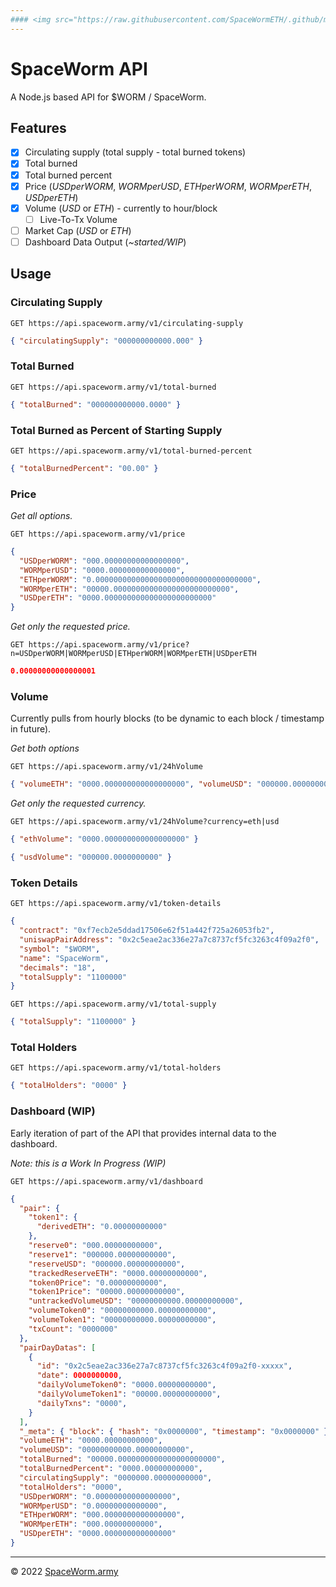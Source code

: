 ```yaml
---
#### <img src="https://raw.githubusercontent.com/SpaceWormETH/.github/main/profile/SpaceWormJim-icon.png" width="12" height="12" /> [SpaceWorm](https://github.com/SpaceWormETH) | [```API```](https://github.com/SpaceWormETH/SpaceWorm-API) | [Contract](https://github.com/SpaceWormETH/SpaceWorm-contract)
---
```


# SpaceWorm API

A Node.js based API for $WORM / SpaceWorm.

## Features

- [x] Circulating supply (total supply - total burned tokens)
- [x] Total burned
- [x] Total burned percent
- [x] Price (_USDperWORM_, _WORMperUSD_, _ETHperWORM_, _WORMperETH_, _USDperETH_)
- [x] Volume (_USD_ or _ETH_) - currently to hour/block
  - [ ] Live-To-Tx Volume
- [ ] Market Cap (_USD_ or _ETH_)
- [ ] Dashboard Data Output (_~started/WIP_)

## Usage

### Circulating Supply

```
GET https://api.spaceworm.army/v1/circulating-supply
```

```json
{ "circulatingSupply": "000000000000.000" }
```

### Total Burned

```
GET https://api.spaceworm.army/v1/total-burned
```

```json
{ "totalBurned": "000000000000.0000" }
```

### Total Burned as Percent of Starting Supply

```
GET https://api.spaceworm.army/v1/total-burned-percent
```

```json
{ "totalBurnedPercent": "00.00" }
```

### Price

_Get all options._

```
GET https://api.spaceworm.army/v1/price
```

```json
{
  "USDperWORM": "000.00000000000000000",
  "WORMperUSD": "0000.000000000000000",
  "ETHperWORM": "0.00000000000000000000000000000000000",
  "WORMperETH": "00000.00000000000000000000000000",
  "USDperETH": "0000.000000000000000000000000"
}
```

_Get only the requested price._

```
GET https://api.spaceworm.army/v1/price?n=USDperWORM|WORMperUSD|ETHperWORM|WORMperETH|USDperETH
```

```json
0.00000000000000001
```

<!-- ```json
{ "currency": "USDperWORM", "price": "0.000000000000000000" }
```

```json
{ "currency": "WORMperUSD", "price": "0.000000000000000000" }
```

```json
{ "currency": "ETHperWORM", "price": "0.000000000000000000" }
```

```json
{ "currency": "WORMperETH", "price": "0.000000000000000000" }
```

```json
{ "currency": "USDperETH", "price": "0.000000000000000000" }
``` -->

### Volume

Currently pulls from hourly blocks (to be dynamic to each block / timestamp in future).

_Get both options_

```
GET https://api.spaceworm.army/v1/24hVolume
```

```json
{ "volumeETH": "0000.000000000000000000", "volumeUSD": "000000.0000000000" }
```

_Get only the requested currency._

```
GET https://api.spaceworm.army/v1/24hVolume?currency=eth|usd
```

```json
{ "ethVolume": "0000.000000000000000000" }
```

```json
{ "usdVolume": "000000.0000000000" }
```

### Token Details

```
GET https://api.spaceworm.army/v1/token-details
```

```json
{
  "contract": "0xf7ecb2e5ddad17506e62f51a442f725a26053fb2",
  "uniswapPairAddress": "0x2c5eae2ac336e27a7c8737cf5fc3263c4f09a2f0",
  "symbol": "$WORM",
  "name": "SpaceWorm",
  "decimals": "18",
  "totalSupply": "1100000"
}
```

```
GET https://api.spaceworm.army/v1/total-supply
```

```json
{ "totalSupply": "1100000" }
```

### Total Holders

```
GET https://api.spaceworm.army/v1/total-holders
```

```json
{ "totalHolders": "0000" }
```

### Dashboard (WIP)

Early iteration of part of the API that provides internal data to the dashboard.

_Note: this is a Work In Progress (WIP)_

```
GET https://api.spaceworm.army/v1/dashboard
```

```json
{
  "pair": {
    "token1": {
      "derivedETH": "0.00000000000"
    },
    "reserve0": "000.00000000000",
    "reserve1": "000000.00000000000",
    "reserveUSD": "000000.00000000000",
    "trackedReserveETH": "0000.00000000000",
    "token0Price": "0.00000000000",
    "token1Price": "00000.00000000000",
    "untrackedVolumeUSD": "00000000000.00000000000",
    "volumeToken0": "00000000000.00000000000",
    "volumeToken1": "00000000000.00000000000",
    "txCount": "0000000"
  },
  "pairDayDatas": [
    {
      "id": "0x2c5eae2ac336e27a7c8737cf5fc3263c4f09a2f0-xxxxx",
      "date": 0000000000,
      "dailyVolumeToken0": "0000.00000000000",
      "dailyVolumeToken1": "00000.00000000000",
      "dailyTxns": "0000",
    }
  ],
  "_meta": { "block": { "hash": "0x0000000", "timestamp": "0x0000000" } },
  "volumeETH": "0000.00000000000",
  "volumeUSD": "00000000000.00000000000",
  "totalBurned": "00000.0000000000000000000000",
  "totalBurnedPercent": "0000.00000000000",
  "circulatingSupply": "0000000.00000000000",
  "totalHolders": "0000",
  "USDperWORM": "0.00000000000000000",
  "WORMperUSD": "0.00000000000000",
  "ETHperWORM": "000.0000000000000000",
  "WORMperETH": "000.00000000000",
  "USDperETH": "0000.000000000000000"
}
```

---

© 2022 [SpaceWorm.army](https://SpaceWorm.army)
